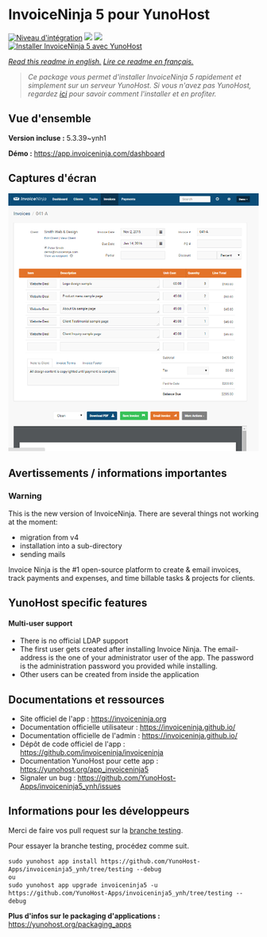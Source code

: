 # InvoiceNinja 5 pour YunoHost

[![Niveau d'intégration](https://dash.yunohost.org/integration/invoiceninja5.svg)](https://dash.yunohost.org/appci/app/invoiceninja5) ![](https://ci-apps.yunohost.org/ci/badges/invoiceninja5.status.svg) ![](https://ci-apps.yunohost.org/ci/badges/invoiceninja5.maintain.svg)  
[![Installer InvoiceNinja 5 avec YunoHost](https://install-app.yunohost.org/install-with-yunohost.svg)](https://install-app.yunohost.org/?app=invoiceninja5)

*[Read this readme in english.](./README.md)*
*[Lire ce readme en français.](./README_fr.md)*

> *Ce package vous permet d'installer InvoiceNinja 5 rapidement et simplement sur un serveur YunoHost.
Si vous n'avez pas YunoHost, regardez [ici](https://yunohost.org/#/install) pour savoir comment l'installer et en profiter.*

## Vue d'ensemble



**Version incluse :** 5.3.39~ynh1

**Démo :** https://app.invoiceninja.com/dashboard

## Captures d'écran

![](./doc/screenshots/Create-Invoices-in-Seconds.png)

## Avertissements / informations importantes

### Warning

This is the new version of InvoiceNinja. There are several things not working at the moment:

* migration from v4
* installation into a sub-directory
* sending mails

Invoice Ninja is the #1 open-source platform to create & email invoices, track payments and expenses, and time billable tasks & projects for clients.

## YunoHost specific features

#### Multi-user support

* There is no official LDAP support
* The first user gets created after installing Invoice Ninja. The email-address is the one of your administrator user of the app. The password is the administration password you provided while installing.
* Other users can be created from inside the application

## Documentations et ressources

* Site officiel de l'app : https://invoiceninja.org
* Documentation officielle utilisateur : https://invoiceninja.github.io/
* Documentation officielle de l'admin : https://invoiceninja.github.io/
* Dépôt de code officiel de l'app : https://github.com/invoiceninja/invoiceninja
* Documentation YunoHost pour cette app : https://yunohost.org/app_invoiceninja5
* Signaler un bug : https://github.com/YunoHost-Apps/invoiceninja5_ynh/issues

## Informations pour les développeurs

Merci de faire vos pull request sur la [branche testing](https://github.com/YunoHost-Apps/invoiceninja5_ynh/tree/testing).

Pour essayer la branche testing, procédez comme suit.
```
sudo yunohost app install https://github.com/YunoHost-Apps/invoiceninja5_ynh/tree/testing --debug
ou
sudo yunohost app upgrade invoiceninja5 -u https://github.com/YunoHost-Apps/invoiceninja5_ynh/tree/testing --debug
```

**Plus d'infos sur le packaging d'applications :** https://yunohost.org/packaging_apps